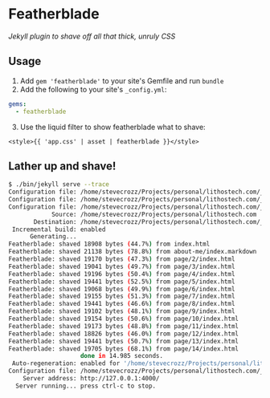 # Featherblade

*Jekyll plugin to shave off all that thick, unruly CSS*

## Usage

1. Add `gem 'featherblade'` to your site's Gemfile and run `bundle`
2. Add the following to your site's `_config.yml`:
```yml
gems:
  - featherblade
```
3. Use the liquid filter to show featherblade what to shave:
``` liquid
<style>{{ 'app.css' | asset | featherblade }}</style>
```

## Lather up and shave!
```bash
$ ./bin/jekyll serve --trace
Configuration file: /home/stevecrozz/Projects/personal/lithostech.com/_config.yml
Configuration file: /home/stevecrozz/Projects/personal/lithostech.com/_config.yml
Configuration file: /home/stevecrozz/Projects/personal/lithostech.com/_config.yml
            Source: /home/stevecrozz/Projects/personal/lithostech.com
       Destination: /home/stevecrozz/Projects/personal/lithostech.com/_site
 Incremental build: enabled
      Generating... 
Featherblade: shaved 18908 bytes (44.7%) from index.html 
Featherblade: shaved 21138 bytes (78.8%) from about-me/index.markdown 
Featherblade: shaved 19170 bytes (47.3%) from page/2/index.html 
Featherblade: shaved 19041 bytes (49.7%) from page/3/index.html 
Featherblade: shaved 19196 bytes (50.4%) from page/4/index.html 
Featherblade: shaved 19441 bytes (52.5%) from page/5/index.html 
Featherblade: shaved 19068 bytes (49.9%) from page/6/index.html 
Featherblade: shaved 19155 bytes (51.3%) from page/7/index.html 
Featherblade: shaved 19441 bytes (46.6%) from page/8/index.html 
Featherblade: shaved 19102 bytes (48.1%) from page/9/index.html 
Featherblade: shaved 19154 bytes (50.6%) from page/10/index.html 
Featherblade: shaved 19173 bytes (48.8%) from page/11/index.html 
Featherblade: shaved 18826 bytes (46.0%) from page/12/index.html 
Featherblade: shaved 19441 bytes (50.7%) from page/13/index.html 
Featherblade: shaved 19705 bytes (68.1%) from page/14/index.html 
                    done in 14.985 seconds.
 Auto-regeneration: enabled for '/home/stevecrozz/Projects/personal/lithostech.com'
Configuration file: /home/stevecrozz/Projects/personal/lithostech.com/_config.yml
    Server address: http://127.0.0.1:4000/
  Server running... press ctrl-c to stop.
```
